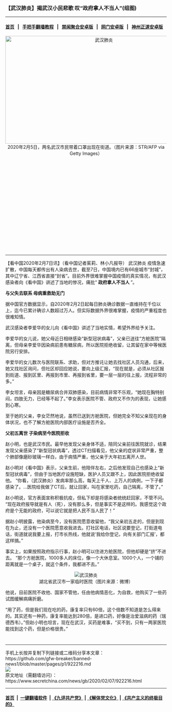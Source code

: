 ### 【武汉肺炎】揭武汉小民悲歌 叹“政府拿人不当人”(组图)
------------------------

#### [首页](https://github.com/gfw-breaker/banned-news1/blob/master/README.md) &nbsp;&nbsp;|&nbsp;&nbsp; [手把手翻墙教程](https://github.com/gfw-breaker/guides/wiki) &nbsp;&nbsp;|&nbsp;&nbsp; [禁闻聚合安卓版](https://github.com/gfw-breaker/bn-android) &nbsp;&nbsp;|&nbsp;&nbsp; [网门安卓版](https://github.com/oGate2/oGate) &nbsp;&nbsp;|&nbsp;&nbsp; [神州正道安卓版](https://github.com/SzzdOgate/update) 



<div class="article_right" style="fone-color:#000">
 <p style="text-align:center">
  <img alt="武汉肺炎" src="https://img3.secretchina.com/pic/2020/2-7/p2621801a5609327-ss.jpg" style="height:337px; width:600px"/>
  <br>
   2020年2月5日，两名武汉市民带着口罩出现在街道。（图片来源：STR/AFP via Getty Images）
   <span id="hideid" name="hideid" style="color:red;display:none;">
    <span href="https://www.secretchina.com">
    </span>
   </span>
  </br>
 </p>
 <div id="txt-mid1-t21-2017">
  <ins class="adsbygoogle" data-ad-client="ca-pub-1276641434651360" data-ad-slot="2451032099" style="display:inline-block;width:336px;height:280px">
  </ins>
  

---


  </div>
 </div>
 <p>
  【看中国2020年2月7日讯】（看中国记者茱莉、林小凡报导）
  <span href="https://www.secretchina.com/news/gb/tag/武汉肺炎" target="_blank">
   武汉肺炎
  </span>
  疫情急速扩散，中国每天都传出有人染病去世，截至7日，中国境内已有66座城市“封城”，其中辽宁省、江西省直接“封省”。目前外界很难掌握中国疫情的真实情况，有武汉感染者向《看中国》讲述了当地的惨况，痛批“
  <strong>
   政府拿人不当人
  </strong>
  ”。
  <span id="hideid" name="hideid" style="color:red;display:none;">
   <span href="https://www.secretchina.com">
   </span>
  </span>
 </p>
 <p>
  <strong>
   与父失去联系 母病重救助无门
  </strong>
 </p>
 <p>
  据中国官方数据显示，自2020年2月2日起每日肺炎确诊数据一直维持在千位以上，迄今已累计确诊人数超过万人。但实际数据外界很难掌握，疫情的严重程度也很难知情。
 </p>
 <p>
  武汉感染者李爱华的女儿向《看中国》讲述了当地实情，希望外界给予关注。
 </p>
 <p>
  李爱华的女儿说，她父母近日相继感染“新型冠状病毒”，父亲已送往“方舱医院”隔离，但母亲李爱华因染病前患有糖尿病，所以医院拒绝收留，让其留在家中等候医院另行安排。
 </p>
 <p>
  李爱华的女儿数次与医院联系、求助，但对方推讬让她去找社区人员沟通，后来，她又找社区询问，但社区却回应她说，要向上级汇报，“现在就是，必须从社区报到街道、报到区里、再报到市里、再报到省里，要一层一层的往上报，流程非常的多。”
 </p>
 <p>
  李女坦言，母亲因是糖尿病合并双肺感染，目前病情非常不乐观，“她现在胸特别闷，四肢无力，已经等不起了。”李女表示医院不管、政府又不作为的表现，让她感到心寒。
 </p>
 <p>
  至于她的父亲，李女茫然地说，虽然已送到方舱医院，但她完全不知父亲现在的身体状况，也不了解方舱医院内部医疗设施是否齐全。
 </p>
 <p>
  <strong>
   父初五离世 子染病至今医院拒收
  </strong>
 </p>
 <p>
  赵小明，也是武汉市民。最早他发现父亲身体不适，陪同父亲前往医院就诊，结果发现父亲感染了“新型冠状病毒”，透过CT扫描看见，他父亲的症状非常严重，整个肺部像磨砂玻璃一样白，由于病情严重，他父亲于大年初五离开人世。
 </p>
 <p>
  赵小明对《看中国》表示，父亲生前，他陪伴左右，之后他发现自己也感染上“新型冠状病毒”，但由于当地医疗设施短缺，医护人员又跟不上，因此医院拒绝收留他。 “你看，（武汉肺炎）发病率那么高，每天上千人、上万人的病例，一下子都感染了。...医院给我做了CT后，就让回家，叫在家里吃药，自己隔离，不管了。”
 </p>
 <p>
  赵小明说，官方表面宣称积极抗疫，但私下却是将感染者统统赶回家，不管不问。 “现在政府报导就是有人（死），没有那么多，但是事实不是这样的。我感觉这个政府是个无能的政府，可以说它就是把人民不当人民了！”
 </p>
 <p>
  据赵小明披露，他染病至今，没有医院愿意收留他，“我父亲初五走的，但是到现在为止，还没有一个医院愿意收我进去。打社区电话，社区说要登记，打街道电话，街道就说我要上报，打市长热线，他就说‘我给你登记，向有关部门汇报’，都这样搞。”
 </p>
 <p>
  事实上，如果按照政府指示行事，赵小明可以住进方舱医院，但他却硬是“挤”不进去。 “那个方舱医院，1000多人的床位，像一个大休息室。1000个人，一个铺的距离就是一个桌子，就这个条件，我都进不去。”
 </p>
 <p style="text-align:center">
  <img alt="武汉肺炎" src="https://img3.secretchina.com/pic/2020/2-6/p2621481a913053205-ss.jpg"/>
  <br>
   湖北省武汉市一家临时医院（图片来源：微博）
  </br>
 </p>
 <p>
  他说，目前医院不收他、国家不管他，任由他病情恶化，为自救，他购买了一些药试图缓解病痛折磨。
 </p>
 <p>
  “用了药，但是我们现在吃的药，康复率只有60倍，这个倍数不知道是怎么得来的。其实还有一种药，康复率能达到280倍，是进口药，好像是治爱滋病的药（瑞德西韦）。”但赵小明也坦言，现在在武汉，买药是难事，“买不到，只有一两家医院能找到这个药，但是价格很贵。”
  <center>
   <div>
    <div id="txt-mid2-t22-2017" style="display: block;  max-height: 351px;  overflow: hidden;">
     <div id="SC-21xxx">
     </div>
     <ins class="adsbygoogle" data-ad-client="ca-pub-1276641434651360" data-ad-format="auto" data-ad-slot="4301710469" data-full-width-responsive="true" style="display:block">
     </ins>
    </div>
   </div>
  </center>
  <div style="padding-top:12px;">
  </div>
 </p>
</div>

<hr/>
手机上长按并复制下列链接或二维码分享本文章：<br/>
https://github.com/gfw-breaker/banned-news1/blob/master/pages/p1/922216.md <br/>
<a href='https://github.com/gfw-breaker/banned-news1/blob/master/pages/p1/922216.md'><img src='https://github.com/gfw-breaker/banned-news1/blob/master/pages/p1/922216.md.png'/></a> <br/>
原文地址（需翻墙访问）：https://www.secretchina.com/news/gb/2020/02/07/922216.html


------------------------
#### [首页](https://github.com/gfw-breaker/banned-news1/blob/master/README.md) &nbsp;|&nbsp; [一键翻墙软件](https://github.com/gfw-breaker/nogfw/blob/master/README.md) &nbsp;| [《九评共产党》](https://github.com/gfw-breaker/9ping.md/blob/master/README.md#九评之一评共产党是什么) | [《解体党文化》](https://github.com/gfw-breaker/jtdwh.md/blob/master/README.md) | [《共产主义的终极目的》](https://github.com/gfw-breaker/gczydzjmd.md/blob/master/README.md)


<img src='http://gfw-breaker.win/banned-news/pages/p1/922216.md' width='0px' height='0px'/>